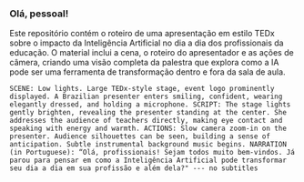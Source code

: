 ### Olá, pessoal!

Este repositório contém o roteiro de uma apresentação em estilo TEDx sobre o impacto da Inteligência Artificial no dia a dia dos profissionais da educação. O material inclui a cena, o roteiro do apresentador e as ações de câmera, criando uma visão completa da palestra que explora como a IA pode ser uma ferramenta de transformação dentro e fora da sala de aula.

    SCENE: Low lights. Large TEDx-style stage, event logo prominently displayed. A Brazilian presenter enters smiling, confident, wearing elegantly dressed, and holding a microphone. SCRIPT: The stage lights gently brighten, revealing the presenter standing at the center. She addresses the audience of teachers directly, making eye contact and speaking with energy and warmth. ACTIONS: Slow camera zoom-in on the presenter. Audience silhouettes can be seen, building a sense of anticipation. Subtle instrumental background music begins. NARRATION (in Portuguese): “Olá, profissionais! Sejam todos muito bem-vindos. Já parou para pensar em como a Inteligência Artificial pode transformar seu dia a dia em sua profissão e além dela?" --- no subtitles
